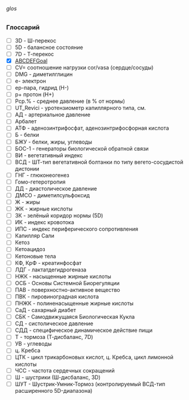 ###### glos

### Глоссарий  
- [ ] 3D - Ш-перекос
- [ ] 5D - балансное состояние
- [ ] 7D - Т-перекос
- [x] [ABCDEFGoal](ABCDEFGoal.md) 
- [ ] CV= соотношение нагрузки cor/vasa (сердце/сосуды)
- [ ] DMG - диметилглицин
- [ ] е- электрон
- [ ] ep-пара, гидрид (H-)
- [ ] p+ протон (H+)
- [ ] Pср.% - среднее давление (в % от нормы)
- [ ] UT_Revici - уротензиометр капиллярного типа, см. 
- [ ] АД - артериальное давление
- [ ] Арбалет
- [ ] АТФ - аденозинтрифосфат, аденозинтрифосфорная кислота
- [ ] Б - белки
- [ ] БЖУ - белки, жиры, углеводы
- [ ] БОС-1 - генераторы биологической обратной связи 
- [ ] ВИ - вегетативный индекс
- [ ] ВСД - ШТ-тип вегетативной болтанки по типу вегето-сосудистой дистонии
- [ ] ГНГ - глюконеогенез
- [ ] Гомо-гетеротропия
- [ ] ДД - диастолическое давление
- [ ] ДМСО - диметилсульфоксид
- [ ] Ж - жиры
- [ ] ЖК - жирные кислоты
- [ ] ЗК - зелёный коридор нормы (5D)
- [ ] ИК - индекс кровотока
- [ ] ИПС - индекс периферического сопротивления
- [ ] Капилляр Сали
- [ ] Кетоз
- [ ] Кетоацидоз
- [ ] Кетоновые тела
- [ ] КФ, КрФ - креатинфосфат
- [ ] ЛДГ - лактатдегидрогеназа 
- [ ] НЖК - насыщенные жирные кислоты
- [ ] ОСБ - Основы Системной Биорегуляции
- [ ] ПАВ - поверхностно-активное вещество
- [ ] ПВК - пировиноградная кислота 
- [ ] ПНЖК - полиненасыщенные жирные кислоты
- [ ] СаД - сахарный диабет
- [ ] СБК - Самодвижущаяся Биологическая Кукла
- [ ] СД - систолическое давление
- [ ] СДД - специфическое динамическое действие пищи
- [ ] Т - тормоза (Т-дисбаланс, 7D)
- [ ] УВ - углеводы
- [ ] ц. Кребса
- [ ] ЦТК - цикл трикарбоновых кислот, ц. Кребса, цикл лимонной кислоты
- [ ] ЧСС - частота сердечных сокращений
- [ ] Ш - шустрики (Ш-дисбаланс, 3D)
- [ ] ШУТ - Шустрик-Умник-Тормоз (контролируемый ВСД-тип расширенного 5D-диапазона)
